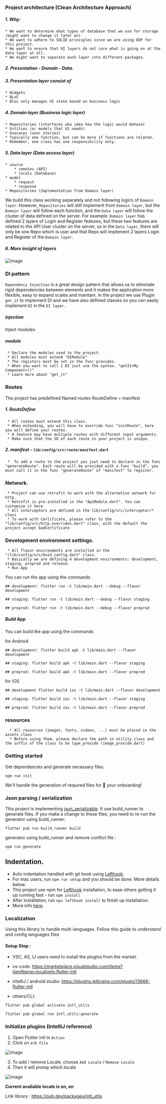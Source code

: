 ### Project architecture (Clean Architecture Approach)
##### 1. Why:
    * We want to determine what types of database that we use for storage (might want to change it later on)
    * We want to adhere to SOLID principles since we are using OOP for this project.
    * We want to ensure that UI layers do not care what is going on at the data layer at all.
    * We might want to separate each layer into different packages.
##### 2. Presentation - Domain - Data.
##### 3. Presentation layer consist of
    * Widgets
    * BLoC
    * Bloc only manages UI state based on business logic

##### 4. Domain layer (Business logic layer)
    * Repositories (interfaces aka idea how the logic would behave)
    * Entities (or models that UI needs)
    * Usecases (user stories)
    * Typically one function, but can be more if functions are related.
    * Remember, one class has one responsibility only.


##### 5. Data layer (Data access layer)
    * source
        * remotes (API)
        * locals (Database)
    * model
        * request
        * response
    * Repositories (Implementation from Domain layer)
We build this class working separately and not following logics of `Domain layer`. However, `Repositories` will still implement from `Domain layer`, but the `Domain layer` will follow each function, and the `Data layer` will follow the cluster of data defined on the server.
For example: `Domain layer` has defined 2 layers of Login and Register features, but these two features are related to the API User cluster on the server, so in the `Data layer`, there will only be one Repo which is user and that Repo will implement 2 layers Login and Register of the `Domain layer`.

##### 6. More insight of layers
![image](https://miro.medium.com/max/772/0*sfCDEb571WD-7EfP.jpg)

### DI pattern
`Dependency Injection` is a great design pattern that allows us to eliminate rigid dependencies between elements and it makes the application more flexible, easy to expand scales and maintain.
In the project we use Plugin `get_it` to implement DI and we have also defined classes so you can easily implement `DI` in the `DI layer`.
##### injection
Inject modules
##### module
     * Declare the modules used in the project.
     * All modules must extend "DIModule"
     * The registers must be set in the func provides.
     * When you want to call 1 DI just use the syntax. "getIt<My Component>()"
     * Learn more about "get_it"

### Routes
The project has predefined Named routes RouteDefine + manifest
##### 1. RouteDefine
     * All routes must extend this class.
     * When extending, you will have to override func "initRoute", here you will define your routes.
     * A feature may have multiple routes with different input arguments.
     * Make sure that the ID of each route in your project is unique.
##### 2. manifest - `lib/config/src/route/manifest.dart`
     *  To add a route to the project you just need to declare in the func "generateRoute". Each route will be provided with a func "build", you must call it in the func "generateRoute" of "manifest" to register.
### Network.
     * Project can use retrofit to work with the alternative network for http.
     * Retrofit is pre-installed in the "ApiModule.dart". You can customize it here
     * All interceptors are defined in the lib/config/src/interceptor/* class
     * To work with Certificate, please refer to the "lib/config/src/http_overrides.dart" class, with the default the project accept badCertificate

### Development environment settings.
     * All flavor environments are installed in the "/lib/config/src/buid_config.dart" class.
     * Basically we are defining 4 development environments: development, staging, preprod and release.
     * Run App

You can run the app using the commands

```
## development: flutter run -t lib/main.dart --debug --flavor development

## staging: flutter run -t lib/main.dart --debug --flavor staging

## preprod: flutter run -t lib/main.dart --debug --flavor preprod
```

##### Build App
You can build the app using the commands

for Android

```
## development: flutter build apk -t lib/main.dart --flavor development

## staging: flutter build apk -t lib/main.dart --flavor staging

## preprod: flutter build apk -t lib/main.dart --flavor preprod
```

for IOS

```
## development flutter build ios -t lib/main.dart --flavor development

## staging: flutter build ios -t lib/main.dart --flavor staging

## preprod: flutter build ios -t lib/main.dart --flavor preprod
```

### resources
      * All resources (images, fonts, videos, ...) must be placed in the assets class
      * Before using them, please declare the path in utility class and the suffix of the class to be type_provide (image_provide.dart)

### Getting started
Get dependencies and generate necessary files.
```
npm run init
```
We'll handle the generation of required files for 🚀 your onboarding!

### Json parsing / serialization
This project is implementing [json_serializable](https://pub.dev/packages/json_serializable).
It use build_runner to generate files. If you make a change to these files, you need to re-run the generator using build_runner:
```
flutter pub run build_runner build
```
generator using build_runner and remove conflict file :
```
npm run generate
```

## Indentation.
- Auto indentation handled with git hook using [Lefthook](https://github.com/Arkweid/lefthook).
- For mac users, run `npm run setup` and you should be done. More details below.
- This project use npm for [Lefthook](https://github.com/Arkweid/lefthook) installation, to ease others getting it up running fast - run `npm install`
- After installation, run `npx lefthook install` to finish up installation.
- More info [here](https://github.com/Arkweid/lefthook/blob/master/docs/node.md).

### Localization
Using this library to handle multi-languages. Follow this guide to understand and config languages files

#### Setup Step :

* VSC, AS, IJ users need to install the plugins from the market.
* vs-code: https://marketplace.visualstudio.com/items?itemName=localizely.flutter-intl
* intelliJ / android studio: https://plugins.jetbrains.com/plugin/13666-flutter-intl

* others/CLI:
```
flutter pub global activate intl_utils

flutter pub global run intl_utils:generate
```

### Initialize plugins (IntelliJ reference)
1. Open Flutter intl in `Action`
2. Click on `arb File`

![image](screenshots/intl_prompt.png)

3. To add / remove Locale, choose `Add Locale` / `Remove Locale`
4. Then it will promp which locale

![image](./screenshots/intl_add_locale.png)

**Current available locale is en, en**


Link library : https://pub.dev/packages/intl_utils
